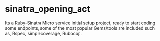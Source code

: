 # sinatra_opening_act
Its a Ruby-Sinatra Micro service initial setup project, ready to start coding some endpoints, some of the most popular Gems/tools are included such as, Rspec, simplecoverage, Rubocop.
